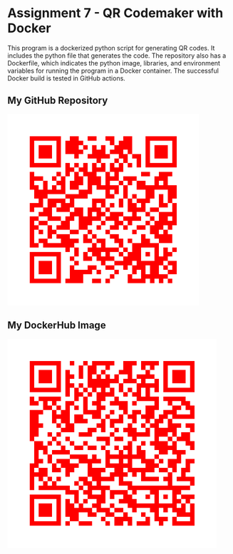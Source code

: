 # Assignment 7 - QR Codemaker with Docker

This program is a dockerized python script for generating QR codes. It includes the python file that generates the code. The repository also has a Dockerfile, which indicates the python image, libraries, and environment variables for running the program in a Docker container. The successful Docker build is tested in GitHub actions.

## My GitHub Repository
![GitHub Repository](/qr_codes/QRCode_20251016010103.png "My QR Code Link")

## My DockerHub Image

![Docker Image](/qr_codes/QRCode_20251017142830.png "My QR Code Link")